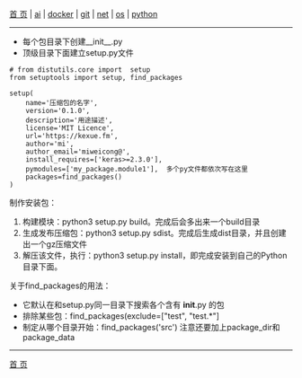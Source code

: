 [首 页](https://patrickj-fd.github.io/index) | [ai](https://patrickj-fd.github.io/mdfiles/ai/index) | [docker](https://patrickj-fd.github.io/mdfiles/docker/index) | [git](https://patrickj-fd.github.io/mdfiles/git/index) | [net](https://patrickj-fd.github.io/mdfiles/net/index) | [os](https://patrickj-fd.github.io/mdfiles/os/index) | [python](https://patrickj-fd.github.io/mdfiles/python/index)

---

- 每个包目录下创建__init__.py
- 顶级目录下面建立setup.py文件
   
```
# from distutils.core import  setup
from setuptools import setup, find_packages

setup(
    name='压缩包的名字',
    version='0.1.0',
    description='用途描述',
    license='MIT Licence',
    url='https://kexue.fm',
    author='mi',
    author_email='miweicong@',
    install_requires=['keras>=2.3.0'],
    pymodules=['my_package.module1'],  多个py文件都依次写在这里
    packages=find_packages()
)
```
制作安装包：
1. 构建模块：python3 setup.py build。完成后会多出来一个build目录
2. 生成发布压缩包：python3 setup.py sdist。完成后生成dist目录，并且创建出一个gz压缩文件
3. 解压该文件，执行：python3 setup.py install，即完成安装到自己的Python目录下面。

关于find_packages的用法：
- 它默认在和setup.py同一目录下搜索各个含有 __init__.py 的包
- 排除某些包：find_packages(exclude=["test", "test.*"]
- 制定从哪个目录开始：find_packages('src') 注意还要加上package_dir和package_data

---

[首 页](https://patrickj-fd.github.io/index)
